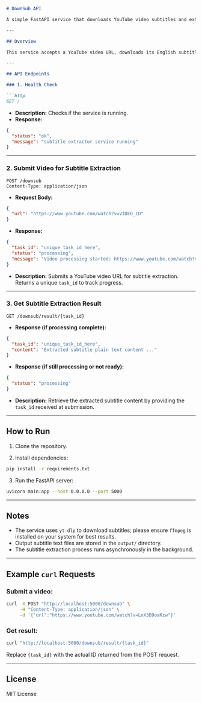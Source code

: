 ````markdown
# DownSub API

A simple FastAPI service that downloads YouTube video subtitles and extracts them as plain text files asynchronously.

---

## Overview

This service accepts a YouTube video URL, downloads its English subtitles (automatic or manual), converts them to plain text, and stores the result in a file linked to a unique task ID. You can query the processing result by task ID later.

---

## API Endpoints

### 1. Health Check

```http
GET /
````

* **Description:** Checks if the service is running.
* **Response:**

```json
{
  "status": "ok",
  "message": "subtitle extractor service running"
}
```

---

### 2. Submit Video for Subtitle Extraction

```http
POST /downsub
Content-Type: application/json
```

* **Request Body:**

```json
{
  "url": "https://www.youtube.com/watch?v=VIDEO_ID"
}
```

* **Response:**

```json
{
  "task_id": "unique_task_id_here",
  "status": "processing",
  "message": "Video processing started: https://www.youtube.com/watch?v=VIDEO_ID"
}
```

* **Description:** Submits a YouTube video URL for subtitle extraction. Returns a unique `task_id` to track progress.

---

### 3. Get Subtitle Extraction Result

```http
GET /downsub/result/{task_id}
```

* **Response (if processing complete):**

```json
{
  "task_id": "unique_task_id_here",
  "content": "Extracted subtitle plain text content ..."
}
```

* **Response (if still processing or not ready):**

```json
{
  "status": "processing"
}
```

* **Description:** Retrieve the extracted subtitle content by providing the `task_id` received at submission.

---

## How to Run

1. Clone the repository.

2. Install dependencies:

```bash
pip install -r requirements.txt
```

3. Run the FastAPI server:

```bash
uvicorn main:app --host 0.0.0.0 --port 5000
```

---

## Notes

* The service uses `yt-dlp` to download subtitles; please ensure `ffmpeg` is installed on your system for best results.
* Output subtitle text files are stored in the `output/` directory.
* The subtitle extraction process runs asynchronously in the background.

---

## Example `curl` Requests

### Submit a video:

```bash
curl -X POST "http://localhost:5000/downsub" \
     -H "Content-Type: application/json" \
     -d '{"url":"https://www.youtube.com/watch?v=LnX3B9oaKzw"}'
```

### Get result:

```bash
curl "http://localhost:5000/downsub/result/{task_id}"
```

Replace `{task_id}` with the actual ID returned from the POST request.

---

## License

MIT License


